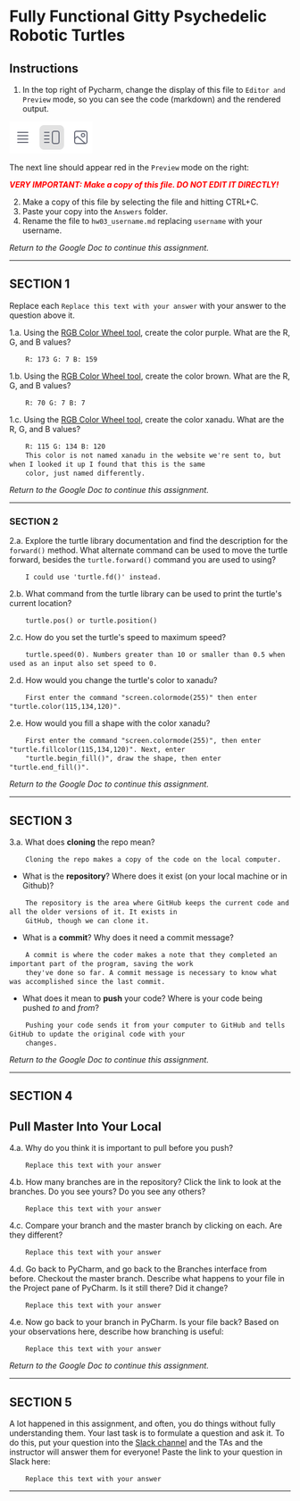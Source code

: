 # Fully Functional Gitty Psychedelic Robotic Turtles

## Instructions

1. In the top right of Pycharm, change the display of this file to 
   `Editor and Preview` mode, so you can see the code (markdown) and the rendered output. 

![Screenshot of "Editor and Preview" mode](split_mode_markdown.png)

The next line should appear red in the `Preview` mode on the right:

**_<span style="color:red">
    VERY IMPORTANT: Make a copy of this file. DO NOT EDIT IT DIRECTLY!
</span>_**

2. Make a copy of this file by selecting the file and hitting CTRL+C. 
3. Paste your copy into the `Answers` folder.
4. Rename the file to `hw03_username.md` replacing `username` with your username.

_Return to the Google Doc to continue this assignment._

---

## SECTION 1

Replace each `Replace this text with your answer` with your answer to the question above it.

1.a. Using the [RGB Color Wheel tool](https://colorspire.com/rgb-color-wheel/), create the color purple. 
     What are the R, G, and B values?

```
    R: 173 G: 7 B: 159
```

1.b. Using the [RGB Color Wheel tool](https://colorspire.com/rgb-color-wheel/), create the color brown. 
     What are the R, G, and B values? 

```
    R: 70 G: 7 B: 7
```

1.c. Using the [RGB Color Wheel tool](https://colorspire.com/rgb-color-wheel/), create the color xanadu. 
     What are the R, G, and B values?

```
    R: 115 G: 134 B: 120
    This color is not named xanadu in the website we're sent to, but when I looked it up I found that this is the same
    color, just named differently.
```

_Return to the Google Doc to continue this assignment._

---

### SECTION 2

2.a. Explore the turtle library documentation and find the description for the 
     `forward()` method. What alternate command can be used to move the turtle forward, 
     besides the `turtle.forward()` command you are used to using?

```
    I could use 'turtle.fd()' instead.
```

2.b. What command from the turtle library can be used to print the turtle's current 
   location?
   
```
    turtle.pos() or turtle.position()
```

2.c. How do you set the turtle's speed to maximum speed?
   
```
    turtle.speed(0). Numbers greater than 10 or smaller than 0.5 when used as an input also set speed to 0.
```

2.d. How would you change the turtle's color to xanadu? 

```
    First enter the command "screen.colormode(255)" then enter "turtle.color(115,134,120)".
```

2.e. How would you fill a shape with the color xanadu?

```
    First enter the command "screen.colormode(255)", then enter "turtle.fillcolor(115,134,120)". Next, enter
    "turtle.begin_fill()", draw the shape, then enter "turtle.end_fill()".
```

_Return to the Google Doc to continue this assignment._

---

## SECTION 3

3.a. What does **cloning** the repo mean?

```
    Cloning the repo makes a copy of the code on the local computer.
```


- What is the **repository**? Where does it exist (on your local machine or in Github)?

```
    The repository is the area where GitHub keeps the current code and all the older versions of it. It exists in
    GitHub, though we can clone it. 
```


- What is a **commit**? Why does it need a commit message?

```
    A commit is where the coder makes a note that they completed an important part of the program, saving the work
    they've done so far. A commit message is necessary to know what was accomplished since the last commit.
```


- What does it mean to **push** your code? Where is your code being pushed _to_ and _from_?

```
    Pushing your code sends it from your computer to GitHub and tells GitHub to update the original code with your
    changes.
```

_Return to the Google Doc to continue this assignment._

---

## SECTION 4

## Pull Master Into Your Local

4.a. Why do you think it is important to pull before you push?

```
    Replace this text with your answer
```

4.b. How many branches are in the repository?
     Click the link to look at the branches. Do you see yours? Do you see any others? 

```
    Replace this text with your answer
```


4.c. Compare your branch and the master branch by clicking on each. Are they different?

```
    Replace this text with your answer
```


4.d. Go back to PyCharm, and go back to the Branches interface from before. Checkout the 
     master branch. Describe what happens to your file in the Project pane of PyCharm. Is it still 
     there? Did it change?

```
    Replace this text with your answer
```


4.e. Now go back to your branch in PyCharm. Is your file back? Based on your observations
     here, describe how branching is useful:

```
    Replace this text with your answer
```

_Return to the Google Doc to continue this assignment._

---

## SECTION 5

A lot happened in this assignment, and often, you do things without fully understanding them. Your last task is to 
formulate a question and ask it. To do this, put your question into the [Slack channel](https://bereacs.slack.com/archives/C3QACGH8R) and the TAs and the 
instructor will answer them for everyone! Paste the link to your question in Slack here:

```
    Replace this text with your answer
```

---